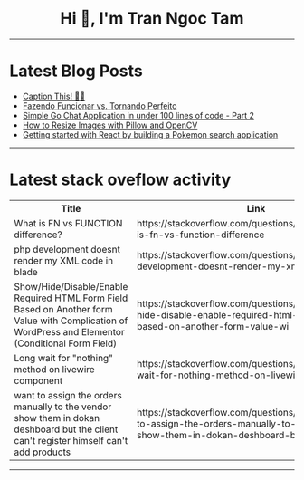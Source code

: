 <h1 align="center">Hi 👋, I'm Tran Ngoc Tam</h1>

---

# Latest Blog Posts 
<!-- BLOG-POST-LIST:START -->
- [Caption This! 🤔💭](https://dev.to/devteam/caption-this-2nfd)
- [Fazendo Funcionar vs. Tornando Perfeito](https://dev.to/henriquevital777/fazendo-funcionar-vs-tornando-perfeito-2din)
- [Simple Go Chat Application in under 100 lines of code - Part 2](https://dev.to/gopher-wizards/simple-go-chat-application-in-under-100-lines-of-code-part-2-1g67)
- [How to Resize Images with Pillow and OpenCV](https://dev.to/msmith99994/how-to-resize-images-with-pillow-and-opencv-5apb)
- [Getting started with React by building a Pokemon search application](https://dev.to/nikola/getting-started-with-react-by-building-a-pokemon-search-application-3pm)
<!-- BLOG-POST-LIST:END -->

---

# Latest stack oveflow activity
<table>
  <tr><th>Title</th><th>Link</th></tr>
  <!-- STACKOVERFLOW:START --><tr><td>What is FN vs FUNCTION difference?</td><td>https://stackoverflow.com/questions/78464221/what-is-fn-vs-function-difference</td></tr><tr><td>php development doesnt render my XML code in blade</td><td>https://stackoverflow.com/questions/78464215/php-development-doesnt-render-my-xml-code-in-blade</td></tr><tr><td>Show/Hide/Disable/Enable Required HTML Form Field Based on Another form Value with Complication of WordPress and Elementor &lpar;Conditional Form Field&rpar;</td><td>https://stackoverflow.com/questions/78464144/show-hide-disable-enable-required-html-form-field-based-on-another-form-value-wi</td></tr><tr><td>Long wait for &quot;nothing&quot; method on livewire component</td><td>https://stackoverflow.com/questions/78463971/long-wait-for-nothing-method-on-livewire-component</td></tr><tr><td>want to assign the orders manually to the vendor show them in dokan deshboard but the client can&#39;t register himself can&#39;t add products</td><td>https://stackoverflow.com/questions/78463864/want-to-assign-the-orders-manually-to-the-vendor-show-them-in-dokan-deshboard-bu</td></tr><!-- STACKOVERFLOW:END -->
</table>

---


